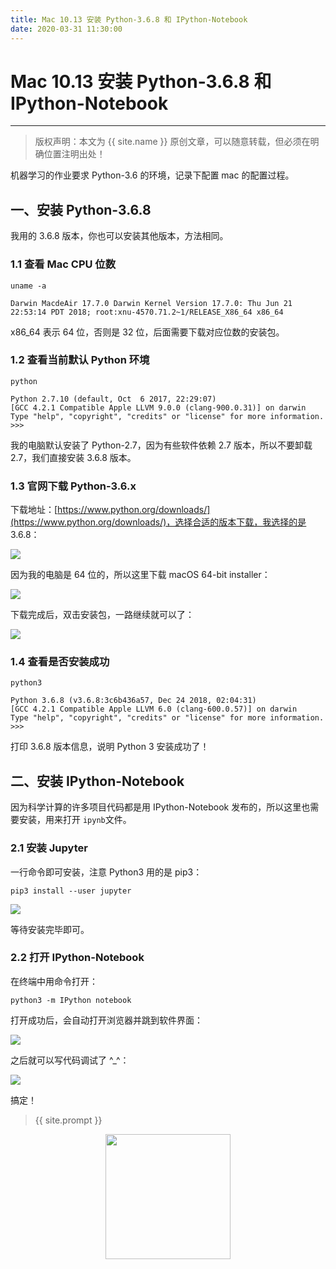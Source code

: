 ```yaml
---
title: Mac 10.13 安装 Python-3.6.8 和 IPython-Notebook
date: 2020-03-31 11:30:00
---
```

# Mac 10.13 安装 Python-3.6.8 和 IPython-Notebook
***
> 版权声明：本文为 {{ site.name }} 原创文章，可以随意转载，但必须在明确位置注明出处！

机器学习的作业要求 Python-3.6 的环境，记录下配置 mac 的配置过程。

## 一、安装 Python-3.6.8

我用的 3.6.8 版本，你也可以安装其他版本，方法相同。

### 1.1 查看 Mac CPU 位数

```shell
uname -a

Darwin MacdeAir 17.7.0 Darwin Kernel Version 17.7.0: Thu Jun 21 22:53:14 PDT 2018; root:xnu-4570.71.2~1/RELEASE_X86_64 x86_64
```

x86_64 表示 64 位，否则是 32 位，后面需要下载对应位数的安装包。

### 1.2 查看当前默认 Python 环境

```shell
python

Python 2.7.10 (default, Oct  6 2017, 22:29:07)
[GCC 4.2.1 Compatible Apple LLVM 9.0.0 (clang-900.0.31)] on darwin
Type "help", "copyright", "credits" or "license" for more information.
>>> 
```

我的电脑默认安装了 Python-2.7，因为有些软件依赖 2.7 版本，所以不要卸载 2.7，我们直接安装 3.6.8 版本。

### 1.3 官网下载 Python-3.6.x

下载地址：[https://www.python.org/downloads/](https://www.python.org/downloads/)，选择合适的版本下载，我选择的是 3.6.8：

![](https://dlonng.oss-cn-shenzhen.aliyuncs.com/blog/download_py.png)

因为我的电脑是 64 位的，所以这里下载 macOS 64-bit installer：

![](https://dlonng.oss-cn-shenzhen.aliyuncs.com/blog/py_64_install.png)

下载完成后，双击安装包，一路继续就可以了：

![](https://dlonng.oss-cn-shenzhen.aliyuncs.com/blog/py_install.png)

### 1.4 查看是否安装成功

```shell
python3

Python 3.6.8 (v3.6.8:3c6b436a57, Dec 24 2018, 02:04:31)
[GCC 4.2.1 Compatible Apple LLVM 6.0 (clang-600.0.57)] on darwin
Type "help", "copyright", "credits" or "license" for more information.
>>> 
```

打印 3.6.8 版本信息，说明 Python 3 安装成功了！

## 二、安装 IPython-Notebook

因为科学计算的许多项目代码都是用 IPython-Notebook 发布的，所以这里也需要安装，用来打开 `ipynb`文件。

### 2.1 安装 Jupyter

一行命令即可安装，注意 Python3 用的是 pip3：

```shell
pip3 install --user jupyter
```

![](https://dlonng.oss-cn-shenzhen.aliyuncs.com/blog/jupyter_install.png)

等待安装完毕即可。

### 2.2 打开 IPython-Notebook

在终端中用命令打开：

```shell
python3 -m IPython notebook
```

打开成功后，会自动打开浏览器并跳到软件界面：

![](https://dlonng.oss-cn-shenzhen.aliyuncs.com/blog/ipynb_open.png)

之后就可以写代码调试了 ^_^：

![](https://dlonng.oss-cn-shenzhen.aliyuncs.com/blog/debug_ipynb.png)

搞定！


> {{ site.prompt }}

<div  align="center">
<img src="https://dlonng.com/images/wechart.jpg" width = "200" height = "200"/>
